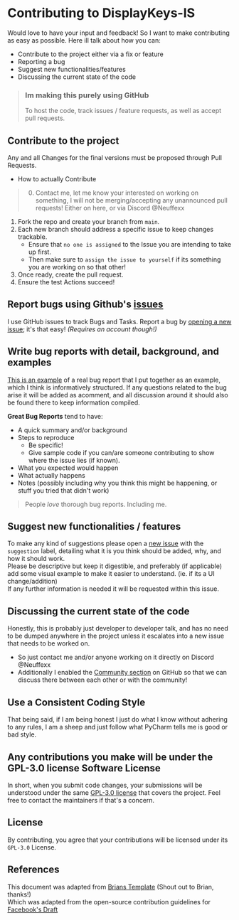 # Contributing to DisplayKeys-IS
Would love to have your input and feedback! So I want to make contributing as easy as possible.
Here ill talk about how you can: 

- Contribute to the project either via a fix or feature
- Reporting a bug
- Suggest new functionalities/features
- Discussing the current state of the code


> ### Im making this purely using GitHub
> To host the code, track issues / feature requests, as well as accept pull requests.

##  Contribute to the project
Any and all Changes for the final versions must be proposed through Pull Requests.

- How to actually Contribute

> 0. Contact me, let me know your interested on working on something, I will not be merging/accepting any unannounced pull requests!
> Either on here, or via Discord @Neuffexx

1. Fork the repo and create your branch from `main`.
2. Each new branch should address a specific issue to keep changes trackable.  
   * Ensure that `no one is assigned` to the Issue you are intending to take up first.  
   * Then make sure to `assign the issue to yourself` if its something you are working on so that other!
3. Once ready, create the pull request.  
4. Ensure the test Actions succeed!


## Report bugs using Github's [issues](https://github.com/Neuffexx/DisplayKeys-IS/issues) 
I use GitHub issues to track Bugs and Tasks. Report a bug by [opening a new issue](https://github.com/Neuffexx/DisplayKeys-IS/issues/new); it's that easy! _(Requires an account though!)_

## Write bug reports with detail, background, and examples
[This is an example](https://github.com/Neuffexx/DisplayKeys-IS/issues/26) of a real bug report that I put together as an example, which I think is informatively structured.
If any questions related to the bug arise it will be added as acomment, and all discussion around it should also be found there to keep information compiled.

**Great Bug Reports** tend to have:

- A quick summary and/or background
- Steps to reproduce
  - Be specific!
  - Give sample code if you can/are someone contributing to show where the issue lies (if known).
- What you expected would happen
- What actually happens
- Notes (possibly including why you think this might be happening, or stuff you tried that didn't work)

> People *love* thorough bug reports. Including me.


## Suggest new functionalities / features
To make any kind of suggestions please open a [new issue](https://github.com/Neuffexx/DisplayKeys-IS/issues/new) with the `suggestion` label, detailing what it is you think should be added, why, and how it should work.  
Please be descriptive but keep it digestible, and preferably (if applicable) add some visual example to make it easier to understand. (ie. if its a UI change/addition)  
If any further information is needed it will be requested within this issue.

## Discussing the current state of the code
Honestly, this is probably just developer to developer talk, and has no need to be dumped anywhere in the project unless it escalates into a new issue that needs to be worked on.  
- So just contact me and/or anyone working on it directly on Discord @Neuffexx
- Additionally I enabled the [Community section](https://github.com/Neuffexx/DisplayKeys-IS/discussions) on GitHub so that we can discuss there between each other or with the community!


## Use a Consistent Coding Style
That being said, if I am being honest I just do what I know without adhering to any rules, I am a sheep and just follow what PyCharm tells me is good or bad style.

## Any contributions you make will be under the GPL-3.0 license Software License
In short, when you submit code changes, your submissions will be understood under the same [GPL-3.0 license](https://choosealicense.com/licenses/gpl-3.0/) that covers the project. Feel free to contact the maintainers if that's a concern.

## License
By contributing, you agree that your contributions will be licensed under its `GPL-3.0` License.

## References
This document was adapted from [Brians Template](https://gist.github.com/briandk/3d2e8b3ec8daf5a27a62) (Shout out to Brian, thanks!)  
Which was adapted from the open-source contribution guidelines for [Facebook's Draft](https://github.com/facebook/draft-js/blob/a9316a723f9e918afde44dea68b5f9f39b7d9b00/CONTRIBUTING.md)
